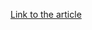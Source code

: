 [Link to the article](https://www.cadosecurity.com/the-nine-lives-of-commando-cat-analysing-a-novel-malware-campaign-targeting-docker/)
